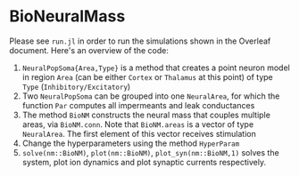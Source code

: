 # BioNeuralMass

Please see `run.jl` in order to run the simulations shown in the Overleaf document. Here's an overview of the code:

1. `NeuralPopSoma{Area,Type}` is a method that creates a point neuron model in region `Area` (can be either `Cortex` or `Thalamus` at this point) of type `Type` (`Inhibitory/Excitatory`)
2. Two `NeuralPopSoma` can be grouped into one `NeuralArea`, for which the function `Par` computes all impermeants and leak conductances
3. The method `BioNM` constructs the neural mass that couples multiple areas, via `BioNM.conn`. Note that `BioNM.areas` is a vector of type `NeuralArea`. The first element of this vector receives stimulation
4. Change the hyperparameters using the method `HyperParam`
5. `solve(nm::BioNM)`, `plot(nm::BioNM)`, `plot_syn(nm::BioNM,1)` solves the system, plot ion dynamics and plot synaptic currents respectively.

